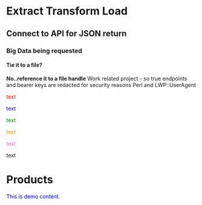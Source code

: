 # Extract Transform Load
## Connect to API for JSON return
### Big Data being requested
#### Tie it to a file?
**No..reference it to a file handle**
Work related project - so true endpoints and bearer keys are redacted for security reasons
Perl and LWP::UserAgent  


<font color=red>text</font>  
  
<font color=blue>text</font>  

<font color=green>text</font>  

<font color=darkorange>text</font>  

<font color=hotpink>text</font>  

<ffont color=purple>text</font>  

<!DOCTYPE html>
<html>
   <head>
      <title>HTML Font color</title>
   </head>
   <body>
      <h1>Products</h1>
      <p style="color:blue">This is demo content.</p>
   </body>
</html>

